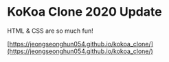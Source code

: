 # KoKoa Clone 2020 Update

HTML & CSS are so much fun!

[https://jeongseonghun054.github.io/kokoa_clone/](https://jeongseonghun054.github.io/kokoa_clone/)
